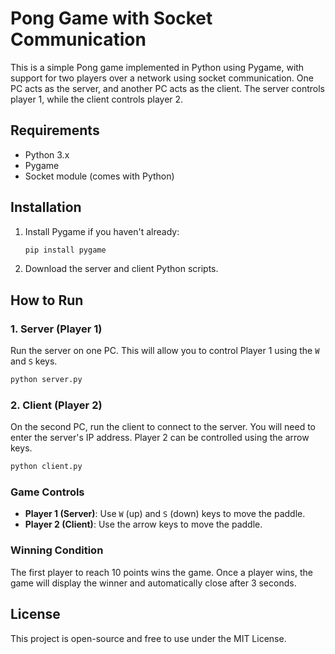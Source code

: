 
# Pong Game with Socket Communication

This is a simple Pong game implemented in Python using Pygame, with support for two players over a network using socket communication. One PC acts as the server, and another PC acts as the client. The server controls player 1, while the client controls player 2.

## Requirements

- Python 3.x
- Pygame
- Socket module (comes with Python)

## Installation

1. Install Pygame if you haven't already:

   ```bash
   pip install pygame
   ```

2. Download the server and client Python scripts.

## How to Run

### 1. Server (Player 1)

Run the server on one PC. This will allow you to control Player 1 using the `W` and `S` keys.

```bash
python server.py
```

### 2. Client (Player 2)

On the second PC, run the client to connect to the server. You will need to enter the server's IP address. Player 2 can be controlled using the arrow keys.

```bash
python client.py
```

### Game Controls

- **Player 1 (Server)**: Use `W` (up) and `S` (down) keys to move the paddle.
- **Player 2 (Client)**: Use the arrow keys to move the paddle.

### Winning Condition

The first player to reach 10 points wins the game. Once a player wins, the game will display the winner and automatically close after 3 seconds.

## License

This project is open-source and free to use under the MIT License.

